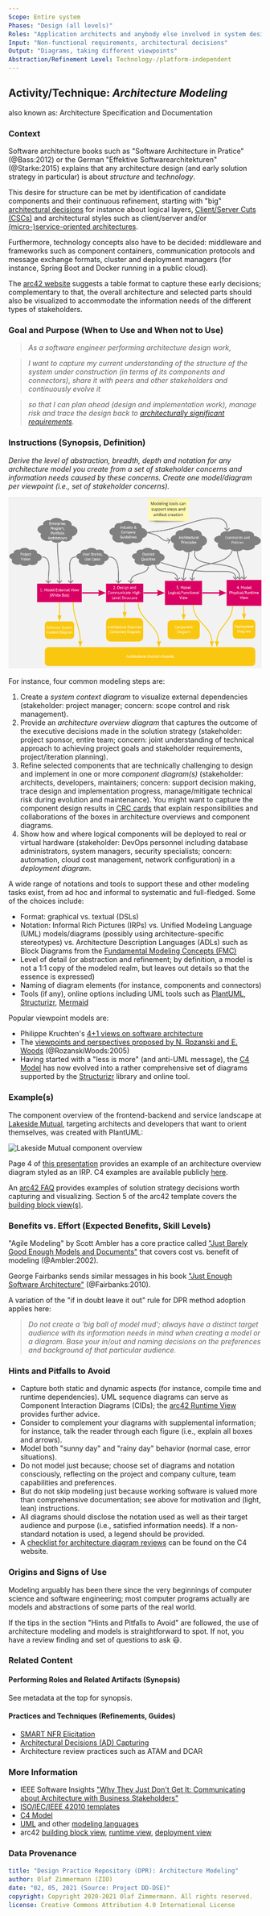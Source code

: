 ```yaml
---
Scope: Entire system
Phases: "Design (all levels)"
Roles: "Application architects and anybody else involved in system design"
Input: "Non-functional requirements, architectural decisions"
Output: "Diagrams, taking different viewpoints"
Abstraction/Refinement Level: Technology-/platform-independent
---
```



Activity/Technique: *Architecture Modeling*
-------------------------------------------
also known as: Architecture Specification and Documentation

### Context
Software architecture books such as "Software Architecture in Pratice" (@Bass:2012) or the German "Effektive Softwarearchitekturen" (@Starke:2015) explains that any architecture design (and early solution strategy in particular) is about *structure* and *technology*. 

This desire for structure can be met by identification of candidate components and their continuous refinement, starting with "big" [architectural decisions](DPR-ArchitecturalDecisionCapturing.md) for instance about logical layers, [Client/Server Cuts (CSCs)](http://www.objectarchitects.de/ObjectArchitects/papers/Published/ZippedPapers/renzel.pdf) and architectural styles such as client/server and/or [(micro-)service-oriented architectures](https://ozimmer.ch/patterns/2020/07/06/MicroservicePositions.html). <!-- styles, patterns, reference architectures -->

Furthermore, technology concepts also have to be decided: middleware and frameworks such as component containers, communication protocols and message exchange formats, cluster and deployment managers (for instance, Spring Boot and Docker running in a public cloud). 

The [arc42 website](https://docs.arc42.org/section-4/) suggests a table format to capture these early decisions; complementary to that, the overall architecture and selected parts should also be visualized to accommodate the information needs of the different types of stakeholders. <!-- TODO (v2): link to MRM/SOAD meta issue blog post when there --> 


### Goal and Purpose (When to Use and When not to Use)

> *As a software engineer performing architecture design work,*

> *I want to capture my current understanding of the structure of the system under construction (in terms of its components and connectors), share it with peers and other stakeholders and continuously evolve it*

> *so that I can plan ahead (design and implementation work), manage risk and trace the design back to [architecturally significant requirements](https://en.wikipedia.org/wiki/Architecturally_significant_requirements).*


### Instructions (Synopsis, Definition)
*Derive the level of abstraction, breadth, depth and notation for any architecture model  you create from a set of stakeholder concerns and information needs caused by these concerns. Create one model/diagram per viewpoint (i.e., set of stakeholder concerns).* 

<!-- Source: https://miro.com/app/board/o9J_lN6TopI=/ -->

![](/activities/images/DPR-ArchitectureModeling.png)

For instance, four common modeling steps are: 

1. Create a *system context diagram* to visualize external dependencies (stakeholder: project manager; concern: scope control and risk management).
2. Provide an *architecture overview diagram* that captures the outcome of the executive decisions made in the solution strategy (stakeholder: project sponsor, entire team; concern: joint understanding of technical approach to achieving project goals and stakeholder requirements, project/iteration planning).
3. Refine selected components that are technically challenging to design and implement in one or more *component diagram(s)* (stakeholder: architects, developers, maintainers; concern: support decision making, trace design and implementation progress, manage/mitigate technical risk during evolution and maintenance). You might want to capture the component design results in [CRC cards](../artifact-templates/DPR-CRCCard.md) that explain responsibilities and collaborations of the boxes in architecture overviews and component diagrams.
4. Show how and where logical components will be deployed to real or virtual hardware (stakeholder: DevOps personnel including database administrators, system managers, security specialists; concern: automation, cloud cost management, network configuration) in a *deployment diagram*.

A wide range of notations and tools to support these and other modeling tasks exist, from ad hoc and informal to systematic and full-fledged. Some of the choices include:

* Format: graphical vs. textual (DSLs)
* Notation: Informal Rich Pictures (IRPs) vs. Unified Modeling Language (UML) models/diagrams (possibly using architecture-specific stereotypes) vs. Architecture Description Languages (ADLs) such as Block Diagrams from the [Fundamental Modeling Concepts (FMC)](http://www.fmc-modeling.org/home)
* Level of detail (or abstraction and refinement; by definition, a model is not a 1:1 copy of the modeled realm, but leaves out details so that the essence is expressed)
* Naming of diagram elements (for instance, components and connectors)
* Tools (if any), online options including UML tools such as [PlantUML](https://plantuml.com/), [Structurizr](https://structurizr.com/), [Mermaid](https://mermaid-js.github.io/mermaid/#/)

Popular viewpoint models are:

* Philippe Kruchten's [4+1 views on software architecture](https://en.wikipedia.org/wiki/4%2B1_architectural_view_model)
* The [viewpoints and perspectives proposed by N. Rozanski and E. Woods](https://www.viewpoints-and-perspectives.info/home/viewpoints/) (@RozanskiWoods:2005)
* Having started with a "less is more" (and anti-UML message), the [C4 Model](../artifact-templates/futureWork/DPR-C4Model.md) has now evolved into a rather comprehensive set of diagrams supported by the [Structurizr](https://structurizr.com/) library and online tool. 


### Example(s)
<!-- Must be concrete, ideally give three ones, one for each verbosity/fidelity level basic, medium, full -->
The component overview of the frontend-backend and service landscape at [Lakeside Mutual](https://github.com/Microservice-API-Patterns/LakesideMutual), targeting architects and developers that want to orient themselves, was created with PlantUML:

![Lakeside Mutual component overview](https://raw.githubusercontent.com/Microservice-API-Patterns/LakesideMutual/master/resources/overview-diagram.png)

Page 4 of [this presentation](https://ozimmer.ch/assets/presos/ZIO-FromDDDToMAPIsQS2020v10p.pdf) provides an example of an architecture overview diagram styled as an IRP. C4 examples are available publicly [here](https://structurizr.com/share/1).

An [arc42 FAQ](https://faq.arc42.org/questions/C-4-3/) provides examples of solution strategy decisions worth capturing and visualizing. Section 5 of the arc42 template covers the [building block view(s)](https://docs.arc42.org/section-5/).


### Benefits vs. Effort (Expected Benefits, Skill Levels)
"Agile Modeling" by Scott Ambler has a core practice called ["Just Barely Good Enough Models and Documents"](http://agilemodeling.com/essays/barelyGoodEnough.html) that covers cost vs. benefit of modeling (@Ambler:2002). 

George Fairbanks sends similar messages in his book ["Just Enough Software Architecture"](https://www.georgefairbanks.com/book/) (@Fairbanks:2010).

A variation of the "if in doubt leave it out" rule for DPR method adoption applies here:

> *Do not create a 'big ball of model mud'; always have a distinct target audience with its information needs in mind when creating a model or a diagram. Base your in/out and naming decisions on the preferences and background of that particular audience.*


### Hints and Pitfalls to Avoid

* Capture both static and dynamic aspects (for instance, compile time and runtime dependencies). UML sequence diagrams can serve as Component Interaction Diagrams (CIDs); the [arc42 Runtime View](https://docs.arc42.org/section-6/) provides further advice. 
* Consider to complement your diagrams with supplemental information; for instance, talk the reader through each figure (i.e., explain all boxes and arrows). 
* Model both "sunny day" and "rainy day" behavior (normal case, error situations).
* Do not model just because; choose set of diagrams and notation consciously, reflecting on the project and company culture, team capabilities and preferences. 
* But do not skip modeling just because working software is valued more than comprehensive documentation; see above for motivation and (light, lean) instructions.
* All diagrams should disclose the notation used as well as their target audience and purpose (i.e., satisfied information needs). If a non-standard notation is used, a legend should be provided. 
* A [checklist for architecture diagram reviews](https://c4model.com/review/) can be found on the C4 website.


### Origins and Signs of Use
Modeling arguably has been there since the very beginnings of computer science and software engineering; most computer programs actually are models and abstractions of some parts of the real world.

If the tips in the section "Hints and Pitfalls to Avoid" are followed, the use of architecture modeling and models is straightforward to spot. If not, you have a review finding and set of questions to ask &#128515;. 


### Related Content

#### Performing Roles and Related Artifacts (Synopsis)
See metadata at the top for synopsis. 


#### Practices and Techniques (Refinements, Guides)

* [SMART NFR Elicitation](DPR-SMART-NFR-Elicitation.md)
* [Architectural Decisions (AD) Capturing](DPR-ArchitecturalDecisionCapturing.md)
* Architecture review practices such as ATAM and DCAR


### More Information 
<!-- Further Reading, Academic Publications) -->

* IEEE Software Insights ["Why They Just Don't Get It: Communicating about Architecture with Business Stakeholders"](http://architectuurmeteenhoofdletterp.nl/wp-content/uploads/2017/06/why_they_just_dont_get_it.pdf)
* [ISO/IEC/IEEE 42010 templates](http://www.iso-architecture.org/ieee-1471/templates/)
* [C4 Model](https://c4model.com/) 
* [UML](https://www.uml-diagrams.org/) and other [modeling languages](https://modeling-languages.com/)
* arc42 [building block view](https://docs.arc42.org/section-5/), [runtime view](https://docs.arc42.org/section-6/), [deployment view](https://docs.arc42.org/section-7/)


### Data Provenance 

```yaml
title: "Design Practice Repository (DPR): Architecture Modeling"
author: Olaf Zimmermann (ZIO)
date: "02, 05, 2021 (Source: Project DD-DSE)"
copyright: Copyright 2020-2021 Olaf Zimmermann. All rights reserved.
license: Creative Commons Attribution 4.0 International License
```

